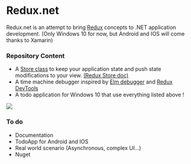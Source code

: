 # Redux.net

Redux.net is an attempt to bring [Redux](https://github.com/rackt/redux) concepts to .NET application development. (Only Windows 10 for now, but Android and IOS will come thanks to Xamarin)

### Repository Content

* A [Store class](https://github.com/GuillaumeSalles/redux.net/blob/master/src/Redux/Store.cs) to keep your application state and push state modifications to your view.  [(Redux Store doc)](http://rackt.github.io/redux/docs/basics/Store.html)
* A time machine debugger inspired by [Elm debugger](http://debug.elm-lang.org/) and [Redux DevTools](https://github.com/gaearon/redux-devtools)
* A todo application for Windows 10 that use everything listed above !

![](http://i.imgur.com/RmpugpV.gif)

### To do

* Documentation
* TodoApp for Android and IOS
* Real world scenario (Asynchronous, complex UI...)
* Nuget
